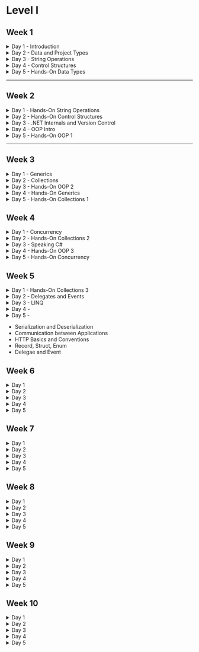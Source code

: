 # Level I

## Week 1&#x20;

<details>

<summary>Day 1 - Introduction</summary>

* Intro to .NET Platform - [Intro](http://localhost:5000/s/FJcmrqDwKjqKEVudQzXM/ "mention")
* Solutions by .NET - [Solutions by .NET](http://localhost:5000/s/FJcmrqDwKjqKEVudQzXM/solutions-by-.net "mention")
* Environment Setup - [SDK](http://localhost:5000/s/L9ELpa76zRfOR7Cndiki/ "mention") and [IDE](http://localhost:5000/s/L9ELpa76zRfOR7Cndiki/ide "mention")
* Creating simple console app - [Creating Simple Console App](http://localhost:5000/s/lYB0jf1P1bcsX5w3QerY/console-project/creating-simple-console-app "mention")
* Environment Setup 2 - [Version Control](http://localhost:5000/s/L9ELpa76zRfOR7Cndiki/version-control "mention") and [Git Setup](http://localhost:5000/s/L9ELpa76zRfOR7Cndiki/version-control/git-setup "mention")
* Searching and Learning Resources - [Searching Resources](http://localhost:5000/s/wpbnYiHefP0V0pfjLpxt/ "mention") and [Learning Resources](http://localhost:5000/s/wpbnYiHefP0V0pfjLpxt/learning-resources "mention")
* Recap and Q\&A

</details>

<details>

<summary>Day 2 - Data and Project Types</summary>

* Review
* Version Control Basics - [Git Basics](http://localhost:5000/s/L9ELpa76zRfOR7Cndiki/version-control/git-basics "mention")
* Definition and Instantiation - [Definition and Instantiation](http://localhost:5000/s/EQ6EmSeScPe6ab3ndFH0/ "mention")
* Console Input and Output - [Console Input and Output](http://localhost:5000/s/EQ6EmSeScPe6ab3ndFH0/console-input-and-output "mention")
* Read and Write operation - [Read from and Write to variables](http://localhost:5000/s/EQ6EmSeScPe6ab3ndFH0/read-from-and-write-to-variables "mention")
* Definition and Initialization
* Digit Separator, Literal Values and Default Values
* Explicit and Implicit Typing
* Primitive and Complex Types
* Value and Reference Types
* Static and Dynamic Types
* Built-In and Custom Types
* Hierarchy between types and System.Object
* Recap and Q\&A

</details>

<details>

<summary>Day 3 - String Operations</summary>

* Review
* Version Control Basics
* Concatenation
* Escape Characters and Verbatim String
* Interpolation and Formatting
* Length, Indexing and Substring
* Splitting and Joining
* Cases, Case Conversion
* Comparison and Equality
* Searching
* Replacing
* Trim and Padding
* Recap and Q\&A

</details>

<details>

<summary>Day 4 - Control Structures </summary>

* Review
* Flow Control Intro
* Branching and Looping
* Branching with If, If-Else, Else-If
* Branching with Switch statement and Switch expression
* Loops with Do-While, While, For, ForEach
* Recap and Q\&A

</details>

<details>

<summary>Day 5 - Hands-On Data Types</summary>

* Review
* Constants and Variables -&#x20;
* Date types ( `DateTime` ,`DateOnly` , `DateTimeOffset`  ) -
* Unique Id type - Guid
* Big numerics type - BigInteger
* Object collection type - Array
* Head and Scope
* Variable scope
* Conversion between types and Parsing
* Boxing and Unboxing
* Implicit and Explicit casting
* Array and Collections intro
* Arithmetic, Assignment, Comparison, Logical, Bitwise Operators and Operands
* Recap and Q\&A

</details>

***

## Week 2

<details>

<summary>Day 1 - Hands-On String Operations</summary>



* Review&#x20;

<!---->

* String, String Builder and String Pool

<!---->

* Regular Expression

<!---->

* String Encoding and Decoding

<!---->

* Date Formatting for String

<!---->

* Recap and Q\&A

</details>

<details>

<summary>Day 2 - Hands-On Control Structures</summary>



* Review&#x20;

<!---->

* Nested Control Structures and How to fix&#x20;

<!---->

* Exceptions and Catching Exceptions

<!---->

* Advanced Pattern Matching

<!---->

* Recap and Q\&A

</details>

<details>

<summary>Day 3 - .NET Internals  and Version Control</summary>



* Review&#x20;

<!---->

* CTS, CLS, CLR, IL

<!---->

* .NET Framework, .NET Core and .NET Standard

<!---->

* .NET SDK and .NET Runtime

<!---->

* Compiling, Decompiling, JIT

<!---->

* C# vocabulary

<!---->

* Code Syntax and Comments

<!---->

* Version control basics

<!---->

* Recap and Q\&A

</details>

<details>

<summary>Day 4 - OOP Intro</summary>



* Review&#x20;

<!---->

* Custom types - Class and Interface
* Class and System.Object Relationship

<!---->

* Inheritance in brief

<!---->

* Encapsulation in brief

<!---->

* Abstraction in brief

<!---->

* Polymorphism in brief

<!---->

* Interface and Abstract Class

<!---->

* Recap and Q\&A

</details>

<details>

<summary>Day 5 - Hands-On OOP 1</summary>



* Review

<!---->

* Class Data Members - Field, Property, Getter and Setter

<!---->

* Class Behavior Members - Constructor, Finalizer, Methods

<!---->

* Advanced Methods - Parameters ( Named, Optional ), Signature and Return value

<!---->

* Inheritance and Model Relationship -&#x20;

<!---->

* Inheritance Types -&#x20;

<!---->

* Encapsulation - Access Modifiers

<!---->

* Encapsulation Types -&#x20;

<!---->

* Recap and Q\&A

</details>

***

## Week 3

<details>

<summary>Day 1 - Generics</summary>



* Review

<!---->

* Generic Classes and Interfaces

<!---->

* Generic Methods

<!---->

* Constraints

<!---->

* Benefits and Best Practices&#x20;

<!---->

* Recap and Q\&A

</details>

<details>

<summary>Day 2 - Collections</summary>



* Review

<!---->

* Briefly about Resources

<!---->

* Collections

<!---->

* Collection Initialization

<!---->

* Generic Collections

<!---->

* Collection Intefaces and Relationship

<!---->

* Recap and Q\&A

</details>

<details>

<summary>Day 3 - Hands-On OOP 2</summary>



* Review

<!---->

* Constant, Write Only, Read Only and Init Only

<!---->

* Abstraction&#x20;

<!---->

* Abstract Classes

<!---->

* Abstract Class via Interface

<!---->

* Polymorphism

<!---->

* Overloading and Overriding in Polymorphism

<!---->

* Class types  - static, sealed, abstract, partial

<!---->

* Constructor types -&#x20;

<!---->

* Best Principles of OOP -&#x20;

<!---->

* Q\&A

</details>

<details>

<summary>Day 4 - Hands-On Generics</summary>



* Review

<!---->

*

<!---->

* Recap and Q\&A

</details>

<details>

<summary>Day 5 - Hands-On Collections 1</summary>



* Review

<!---->

* Recap and Q\&A

</details>

## Week 4

<details>

<summary>Day 1 - Concurrency</summary>



* Review

<!---->

* Recap and Q\&A

</details>

<details>

<summary>Day 2 - Hands-On Collections 2</summary>



* Review

<!---->

* Filtering

<!---->

* Pagination

<!---->

* Sorting

<!---->

* Distinct

<!---->

* Iterating and Enumeration

<!---->

* Recap and Q\&A

</details>

<details>

<summary>Day 3 - Speaking C#</summary>



* Review

<!---->

* Statements and Comments

<!---->

* Block and Scope

<!---->

* C# vocabulary

<!---->

* Global namespaces

<!---->

* Code Syntax

<!---->

* Verbs and Nouns

<!---->

* Recap and Q\&A

</details>

<details>

<summary>Day 4 - Hands-On OOP 3</summary>

* Review
* Pattern Matching with objects
* Defining indexers
* Copy vs Clone
* Deep Copy and Shallow Copy
* Record, Struct and Enum
* Recap and Q\&A

</details>

<details>

<summary>Day 5 - Hands-On Concurrency</summary>

* Review
* Recap and Q\&A

</details>

## Week 5

<details>

<summary>Day 1 - Hands-On Collections 3</summary>

* Review
* Aggregation
* Index-based access
* Grouping
* Projection and Conversion
* Combining and Joining
* Conversion and Materialization
* Recap and Q\&A

</details>

<details>

<summary>Day 2 - Delegates and Events</summary>

* Review
* Recap and Q\&A

</details>

<details>

<summary>Day 3 - LINQ</summary>

* Review
* Recap and Q\&A

</details>

<details>

<summary>Day 4 - </summary>

* Review
* Recap and Q\&A

</details>

<details>

<summary>Day 5 - </summary>

* Review
* Recap and Q\&A

</details>





* Serialization and Deserialization
* Communication between Applications
* HTTP Basics and Conventions
* Record, Struct, Enum
* Delegae and Event



## Week 6

<details>

<summary>Day 1</summary>

* Review
* Recap and Q\&A

</details>

<details>

<summary>Day 2</summary>

* Review
* Recap and Q\&A

</details>

<details>

<summary>Day 3</summary>

* Review
* Recap and Q\&A

</details>

<details>

<summary>Day 4</summary>

* Review
* Recap and Q\&A

</details>

<details>

<summary>Day 5</summary>

* Review
* Recap and Q\&A

</details>

## Week 7

<details>

<summary>Day 1</summary>

* Review
* Recap and Q\&A

</details>

<details>

<summary>Day 2</summary>

* Review
* Recap and Q\&A

</details>

<details>

<summary>Day 3</summary>

* Review
* Recap and Q\&A

</details>

<details>

<summary>Day 4</summary>

* Review
* Recap and Q\&A

</details>

<details>

<summary>Day 5</summary>

* Review
* Recap and Q\&A

</details>

## Week 8

<details>

<summary>Day 1</summary>

* Review
* Recap and Q\&A

</details>

<details>

<summary>Day 2</summary>

* Review
* Recap and Q\&A

</details>

<details>

<summary>Day 3</summary>

* Review
* Recap and Q\&A

</details>

<details>

<summary>Day 4</summary>

* Review
* Recap and Q\&A

</details>

<details>

<summary>Day 5</summary>

* Review
*
*
*
*
* Recap and Q\&A

</details>

## Week 9

<details>

<summary>Day 1</summary>

* Review
* Recap and Q\&A

</details>

<details>

<summary>Day 2</summary>

* Review
* Recap and Q\&A

</details>

<details>

<summary>Day 3</summary>

* Review
* Recap and Q\&A

</details>

<details>

<summary>Day 4</summary>

* Review
* Recap and Q\&A

</details>

<details>

<summary>Day 5</summary>

* Review
*
*
*
*
* Recap and Q\&A

</details>



## Week 10

<details>

<summary>Day 1</summary>

* Review
* Recap and Q\&A

</details>

<details>

<summary>Day 2</summary>

* Review
* Recap and Q\&A

</details>

<details>

<summary>Day 3</summary>

* Review
* Recap and Q\&A

</details>

<details>

<summary>Day 4</summary>

* Review
* Recap and Q\&A

</details>

<details>

<summary>Day 5</summary>

* Review
*
*
*
*
* Recap and Q\&A

</details>
